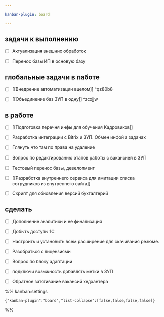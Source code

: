 ```yaml
---

kanban-plugin: board

---
```


## задачи к выполнению

- [ ] Актуализация внешних обработок
- [ ] Перенос базы ИП в основую базу


## глобальные задачи в паботе

- [ ] [[Внедрение автоматизации вцелом]] ^qz80b8
- [ ] [[Объединение баз ЗУП в одну]] ^zcxjjw


## в работе

- [ ] [[Подготовка перечня инфы для обучения Кадровиков]]
- [ ] Разработка интеграции с Bitrix и ЗУП. Обмен инфой а задачах
- [ ] Глянуть что там по права на удаление
- [ ] Вопрос по редактированию этапов работы с вакансией в ЗУП
- [ ] Тестовый перенос базы, девелопмент
- [ ] [[Разработка внутреннего сервиса для имитации списка сотрудников из внутреннего сайта]]
- [ ] Скрипт для обновления версий бухгалтерий


## сделать

- [ ] Дополнение аналитики и её финализация
- [ ] Добыть доступы 1С
- [ ] Настроить и установить всем расширение для скачивания резюме.
- [ ] Разобраться с лицензиями
- [ ] Вопрос по блоку адаптации
- [ ] подключи возмжность добавлять метки в ЗУП
- [ ] Обратное затягивание вакансий хедхантера




%% kanban:settings
```
{"kanban-plugin":"board","list-collapse":[false,false,false,false]}
```
%%